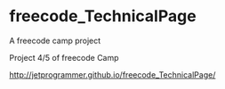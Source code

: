 # freecode_TechnicalPage
A freecode camp project

Project 4/5 of freecode Camp 

http://jetprogrammer.github.io/freecode_TechnicalPage/
